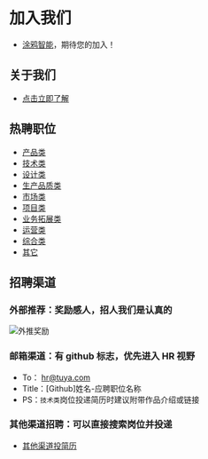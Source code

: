 # 加入我们

- [涂鸦智能](https://tuya.com/)，期待您的加入！

## 关于我们

- [点击立即了解](https://www.tuya.com/about)

## 热聘职位

- [产品类](./zh/技术类/)
- [技术类](./zh/技术类/)
- [设计类](./zh/设计类/)
- [生产品质类](./zh/生产品质类/)
- [市场类](./zh/市场类/)
- [项目类](./zh/项目类/)
- [业务拓展类](./zh/业务拓展类/)
- [运营类](./zh/运营类/)
- [综合类](./zh/综合类/)
- [其它](./zh/其它/)

## 招聘渠道

### 外部推荐：奖励感人，招人我们是认真的

![外推奖励](http://static1.tuyacn.com/static/ty-lib/others/zp/waitu.jpg)

### 邮箱渠道：有 github 标志，优先进入 HR 视野

- To： hr@tuya.com
- Title：[Github]姓名-应聘职位名称
- PS：`技术类`岗位投递简历时建议附带作品介绍或链接

### 其他渠道招聘：可以直接搜索岗位并投递

- [其他渠道投简历](https://app.mokahr.com/apply/tuya/3236)
